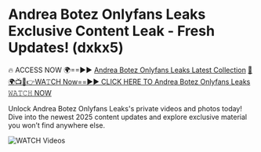 # Andrea Botez Onlyfans Leaks Exclusive Content Leak - Fresh Updates! (dxkx5)

🔥 ACCESS NOW 🌍==►► <a href="https://tinyurl.com/3fjeunct" rel="nofollow">Andrea Botez Onlyfans Leaks Latest Collection</a></h3>
[🔴🌍📺📱👉WA𝚃CH Now==►► CLICK HERE TO Andrea Botez Onlyfans Leaks 𝚆𝙰𝚃𝙲𝙷 NOW](https://tinyurl.com/3fjeunct)

Unlock Andrea Botez Onlyfans Leaks's private videos and photos today! Dive into the newest 2025 content updates and explore exclusive material you won’t find anywhere else.


<a href="https://tinyurl.com/3fjeunct" rel="nofollow" data-target="animated-image.originalLink"><img src="https://camo.githubusercontent.com/8a4f000d20f83aca3bf7ec5f350d767afa0574a8a352519fd8cfa583a6f93a33/68747470733a2f2f692e696d6775722e636f6d2f644a486b345a712e676966" alt="WATCH Videos" data-canonical-src="https://i.imgur.com/dJHk4Zq.gif" style="max-width: 100%; display: inline-block;" data-target="animated-image.originalImage"></a>
